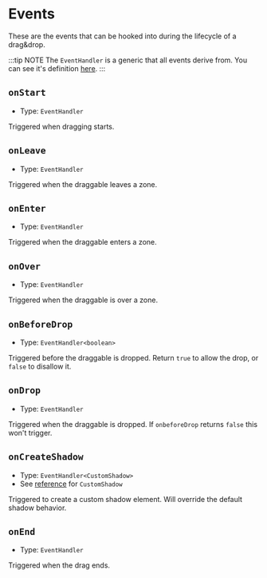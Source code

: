 # Events

These are the events that can be hooked into during the lifecycle of a drag&drop.

:::tip NOTE
The `EventHandler` is a generic that all events derive from. You can see it's definition [here](./reference#eventhandler).
:::

## `onStart` <Badge type="info" text="optional" />

- Type: `EventHandler`

Triggered when dragging starts.

## `onLeave` <Badge type="info" text="optional" />

- Type: `EventHandler`

Triggered when the draggable leaves a zone.

## `onEnter` <Badge type="info" text="optional" />

- Type: `EventHandler`

Triggered when the draggable enters a zone.

## `onOver` <Badge type="info" text="optional" />

- Type: `EventHandler`

Triggered when the draggable is over a zone.

## `onBeforeDrop` <Badge type="info" text="optional" />

- Type: `EventHandler<boolean>`

Triggered before the draggable is dropped. Return `true` to allow the drop, or `false` to disallow it.

## `onDrop` <Badge type="info" text="optional" />

- Type: `EventHandler`

Triggered when the draggable is dropped. If `onbeforeDrop` returns `false` this won't trigger.

## `onCreateShadow` <Badge type="info" text="optional" />

- Type: `EventHandler<CustomShadow>`
- See <a href="./reference#customshadow">reference</a> for `CustomShadow`

Triggered to create a custom shadow element. Will override the default shadow behavior.

## `onEnd` <Badge type="info" text="optional" />

- Type: `EventHandler`

Triggered when the drag ends.
